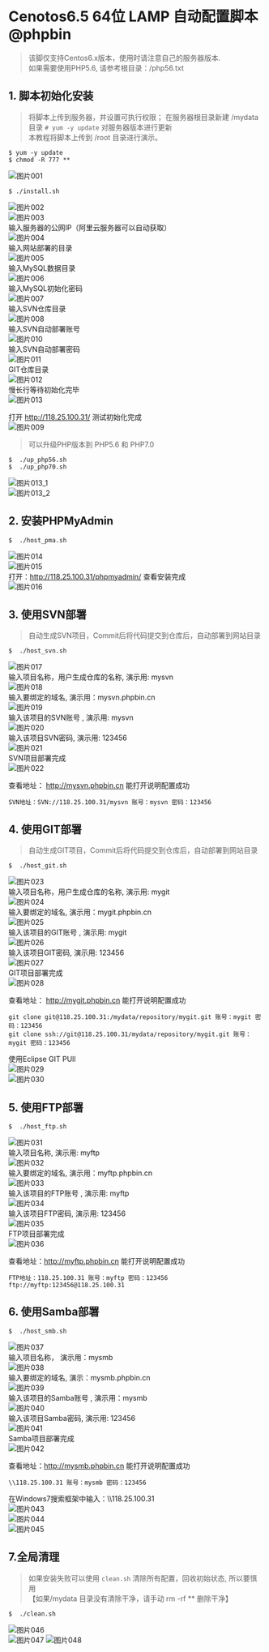 # Cenotos6.5 64位 LAMP 自动配置脚本 @phpbin
> 该脚仅支持Centos6.x版本，使用时请注意自己的服务器版本.  
> 如果需要使用PHP5.6, 请参考根目录：/php56.txt

## 1. 脚本初始化安装
> 将脚本上传到服务器，并设置可执行权限；
> 在服务器根目录新建 /mydata 目录  `# yum -y update` 对服务器版本进行更新  
> 本教程将脚本上传到 /root 目录进行演示。 

``` shell
$ yum -y update  
$ chmod -R 777 **
```
![图片001](http://www.phpbin.cn/wp-content/uploads/2018/04/001.jpg "图片001")  
``` shell
$ ./install.sh  
```  
![图片002](http://www.phpbin.cn/wp-content/uploads/2018/04/002.jpg "图片002")  
![图片003](http://www.phpbin.cn/wp-content/uploads/2018/04/003.jpg "图片003")  
输入服务器的公网IP（阿里云服务器可以自动获取）  
![图片004](http://www.phpbin.cn/wp-content/uploads/2018/04/004.jpg "图片004")  
输入网站部署的目录  
![图片005](http://www.phpbin.cn/wp-content/uploads/2018/04/005.jpg "图片005")  
输入MySQL数据目录  
![图片006](http://www.phpbin.cn/wp-content/uploads/2018/04/006.jpg "图片006")  
输入MySQL初始化密码  
![图片007](http://www.phpbin.cn/wp-content/uploads/2018/04/007.jpg "图片007")  
输入SVN仓库目录  
![图片008](http://www.phpbin.cn/wp-content/uploads/2018/04/008.jpg "图片008")   
输入SVN自动部署账号   
![图片010](http://www.phpbin.cn/wp-content/uploads/2018/04/010.jpg "图片010")  
输入SVN自动部署密码  
![图片011](http://www.phpbin.cn/wp-content/uploads/2018/04/011.jpg "图片011")  
GIT仓库目录  
![图片012](http://www.phpbin.cn/wp-content/uploads/2018/04/012.jpg "图片012")  
慢长行等待初始化完毕  
![图片013](http://www.phpbin.cn/wp-content/uploads/2018/04/013.jpg "图片013")  
  
打开 <http://118.25.100.31/> 测试初始化完成  
![图片009](http://www.phpbin.cn/wp-content/uploads/2018/04/009.jpg "图片009") 
  
> 可以升级PHP版本到 PHP5.6 和 PHP7.0
``` shell
$  ./up_php56.sh  
$  ./up_php70.sh 
```
![图片013_1](http://www.phpbin.cn/wp-content/uploads/2018/04/013_1.jpg "图片013_1")  
![图片013_2](http://www.phpbin.cn/wp-content/uploads/2018/04/013_2.jpg "图片013_2")  
    
## 2. 安装PHPMyAdmin
``` shell
$  ./host_pma.sh 
```
![图片014](http://www.phpbin.cn/wp-content/uploads/2018/04/014.jpg "图片014")  
![图片015](http://www.phpbin.cn/wp-content/uploads/2018/04/015.jpg "图片015")  
打开：<http://118.25.100.31/phpmyadmin/> 查看安装完成  
![图片016](http://www.phpbin.cn/wp-content/uploads/2018/04/016.jpg "图片016")  
  
## 3. 使用SVN部署
> 自动生成SVN项目，Commit后将代码提交到仓库后，自动部署到网站目录
  
``` shell
$  ./host_svn.sh
```
![图片017](http://www.phpbin.cn/wp-content/uploads/2018/04/017.jpg "图片017")  
输入项目名称，用户生成仓库的名称, 演示用: mysvn   
![图片018](http://www.phpbin.cn/wp-content/uploads/2018/04/018.jpg "图片018")  
输入要绑定的域名, 演示用：mysvn.phpbin.cn  
![图片019](http://www.phpbin.cn/wp-content/uploads/2018/04/019.jpg "图片019")  
输入该项目的SVN账号 , 演示用: mysvn  
![图片020](http://www.phpbin.cn/wp-content/uploads/2018/04/020.jpg "图片020")  
输入该项目SVN密码, 演示用: 123456  
![图片021](http://www.phpbin.cn/wp-content/uploads/2018/04/021.jpg "图片021")  
SVN项目部署完成  
![图片022](http://www.phpbin.cn/wp-content/uploads/2018/04/022.jpg "图片022")  
  
查看地址： <http://mysvn.phpbin.cn> 能打开说明配置成功
``` shell  
SVN地址：SVN://118.25.100.31/mysvn 账号：mysvn 密码：123456
```

## 4. 使用GIT部署
> 自动生成GIT项目，Commit后将代码提交到仓库后，自动部署到网站目录 
 
``` shell
$  ./host_git.sh
```
![图片023](http://www.phpbin.cn/wp-content/uploads/2018/04/023.jpg "图片023")  
输入项目名称，用户生成仓库的名称, 演示用: mygit  
![图片024](http://www.phpbin.cn/wp-content/uploads/2018/04/024.jpg "图片024")  
输入要绑定的域名, 演示用：mygit.phpbin.cn  
![图片025](http://www.phpbin.cn/wp-content/uploads/2018/04/025.jpg "图片025")  
输入该项目的GIT账号 , 演示用: mygit  
![图片026](http://www.phpbin.cn/wp-content/uploads/2018/04/026.jpg "图片026")  
输入该项目GIT密码, 演示用: 123456  
![图片027](http://www.phpbin.cn/wp-content/uploads/2018/04/027.jpg "图片027")  
GIT项目部署完成  
![图片028](http://www.phpbin.cn/wp-content/uploads/2018/04/028.jpg "图片028")  
   
 查看地址： <http://mygit.phpbin.cn> 能打开说明配置成功
``` shell  
git clone git@118.25.100.31:/mydata/repository/mygit.git 账号：mygit 密码：123456 
git clone ssh://git@118.25.100.31/mydata/repository/mygit.git 账号：mygit 密码：123456
```
使用Eclipse GIT PUll  
![图片029](http://www.phpbin.cn/wp-content/uploads/2018/04/029.jpg "图片029")   
![图片030](http://www.phpbin.cn/wp-content/uploads/2018/04/030.jpg "图片030")  
  
## 5. 使用FTP部署
``` shell
$  ./host_ftp.sh
``` 
![图片031](http://www.phpbin.cn/wp-content/uploads/2018/04/031.jpg "图片031")  
输入项目名称, 演示用: myftp  
![图片032](http://www.phpbin.cn/wp-content/uploads/2018/04/032.jpg "图片032")  
输入要绑定的域名, 演示用：myftp.phpbin.cn  
![图片033](http://www.phpbin.cn/wp-content/uploads/2018/04/033.jpg "图片033")  
输入该项目的FTP账号 , 演示用: myftp  
![图片034](http://www.phpbin.cn/wp-content/uploads/2018/04/034.jpg "图片034")  
输入该项目FTP密码, 演示用: 123456  
![图片035](http://www.phpbin.cn/wp-content/uploads/2018/04/035.jpg "图片035")  
FTP项目部署完成  
![图片036](http://www.phpbin.cn/wp-content/uploads/2018/04/036.jpg "图片036")  
  
查看地址：<http://myftp.phpbin.cn> 能打开说明配置成功  
``` shell
FTP地址：118.25.100.31 账号：myftp 密码：123456
ftp://myftp:123456@118.25.100.31
``` 

## 6. 使用Samba部署
``` shell
$  ./host_smb.sh
```
![图片037](http://www.phpbin.cn/wp-content/uploads/2018/04/037.jpg "图片037")  
输入项目名称， 演示用：mysmb  
![图片038](http://www.phpbin.cn/wp-content/uploads/2018/04/038.jpg "图片038")   
输入要绑定的域名, 演示：mysmb.phpbin.cn    
![图片039](http://www.phpbin.cn/wp-content/uploads/2018/04/039.jpg "图片039")  
输入该项目的Samba账号 , 演示用：mysmb  
![图片040](http://www.phpbin.cn/wp-content/uploads/2018/04/040.jpg "图片040")  
输入该项目Samba密码, 演示用: 123456  
![图片041](http://www.phpbin.cn/wp-content/uploads/2018/04/041.jpg "图片041")  
Samba项目部署完成  
![图片042](http://www.phpbin.cn/wp-content/uploads/2018/04/042.jpg "图片042")  
   
 查看地址：<http://mysmb.phpbin.cn> 能打开说明配置成功  
``` shell
\\118.25.100.31 账号：mysmb 密码：123456
```
在Windows7搜索框架中输入：\\\\118.25.100.31  
![图片043](http://www.phpbin.cn/wp-content/uploads/2018/04/043.jpg "图片043")  
![图片044](http://www.phpbin.cn/wp-content/uploads/2018/04/044.jpg "图片044")  
![图片045](http://www.phpbin.cn/wp-content/uploads/2018/04/045.jpg "图片045") 

 
## 7.全局清理
> 如果安装失败可以使用 `clean.sh` 清除所有配置，回收初始状态, 所以要慎用  
> 【如果/mydata 目录没有清除干净，请手动 rm -rf ** 删除干净】  
  
``` shell  
$  ./clean.sh  
```  
![图片046](http://www.phpbin.cn/wp-content/uploads/2018/04/046.jpg "图片046")  
![图片047](http://www.phpbin.cn/wp-content/uploads/2018/04/047.jpg "图片047") 
![图片048](http://www.phpbin.cn/wp-content/uploads/2018/04/048.jpg "图片048")  
